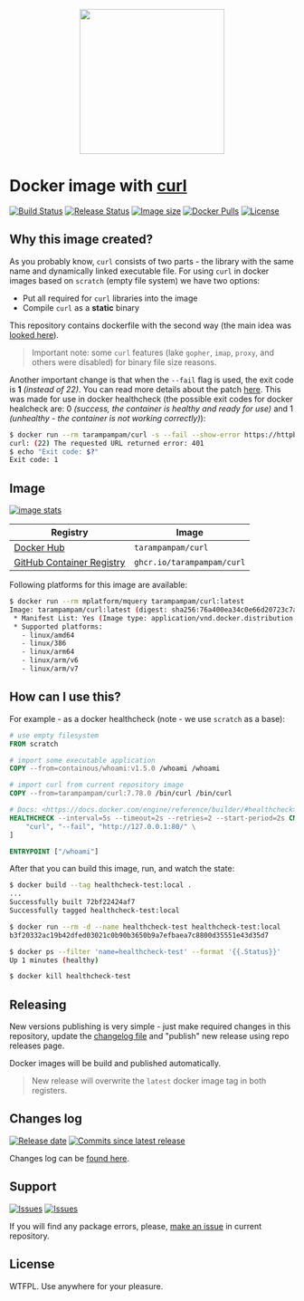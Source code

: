 <p align="center">
  <img src="https://curl.se/logo/curl-logo.svg" width="256" alt="" />
</p>

# Docker image with [curl][link_curl]

[![Build Status][badge_build_status]][link_build_status]
[![Release Status][badge_release_status]][link_build_status]
[![Image size][badge_size_latest]][link_docker_hub]
[![Docker Pulls][badge_docker_pulls]][link_docker_hub]
[![License][badge_license]][link_license]

## Why this image created?

As you probably know, `curl` consists of two parts - the library with the same name and dynamically linked executable file. For using `curl` in docker images based on `scratch` (empty file system) we have two options:

- Put all required for `curl` libraries into the image
- Compile `curl` as a **static** binary

This repository contains dockerfile with the second way (the main idea was [looked here](https://github.com/moparisthebest/static-curl)).

> Important note: some `curl` features (lake `gopher`, `imap`, `proxy`, and others were disabled) for binary file size reasons.

Another important change is that when the `--fail` flag is used, the exit code is **1** _(instead of 22)_. You can read more details about the patch [here](patches/fail-exit-code.patch). This was made for use in docker healthcheck (the possible exit codes for docker healcheck are: 0 _(success, the container is healthy and ready for use)_ and 1 _(unhealthy - the container is not working correctly)_):

```bash
$ docker run --rm tarampampam/curl -s --fail --show-error https://httpbin.org/status/401
curl: (22) The requested URL returned error: 401
$ echo "Exit code: $?"
Exit code: 1
```

## Image

[![image stats](https://dockeri.co/image/tarampampam/curl)][link_docker_tags]

Registry                                            | Image
--------------------------------------------------- | --------------------------
[Docker Hub][link_docker_tags]                      | `tarampampam/curl`
[GitHub Container Registry][link_github_containers] | `ghcr.io/tarampampam/curl`

Following platforms for this image are available:

```bash
$ docker run --rm mplatform/mquery tarampampam/curl:latest
Image: tarampampam/curl:latest (digest: sha256:76a400ea34c0e66d20723c7a50b7a665dbd7dcdcc8585d4cc98a6223d71d7d90)
 * Manifest List: Yes (Image type: application/vnd.docker.distribution.manifest.list.v2+json)
 * Supported platforms:
   - linux/amd64
   - linux/386
   - linux/arm64
   - linux/arm/v6
   - linux/arm/v7
```

## How can I use this?

For example - as a docker healthcheck (note - we use `scratch` as a base):

```Dockerfile
# use empty filesystem
FROM scratch

# import some executable application
COPY --from=containous/whoami:v1.5.0 /whoami /whoami

# import curl from current repository image
COPY --from=tarampampam/curl:7.78.0 /bin/curl /bin/curl

# Docs: <https://docs.docker.com/engine/reference/builder/#healthcheck>
HEALTHCHECK --interval=5s --timeout=2s --retries=2 --start-period=2s CMD [ \
    "curl", "--fail", "http://127.0.0.1:80/" \
]

ENTRYPOINT ["/whoami"]
```

After that you can build this image, run, and watch the state:

```bash
$ docker build --tag healthcheck-test:local .
...
Successfully built 72bf22424af7
Successfully tagged healthcheck-test:local

$ docker run --rm -d --name healthcheck-test healthcheck-test:local
b3f20332ac19b42dfed03021c0b90b3650b9a7efbaea7c8800d35551e43d35d7

$ docker ps --filter 'name=healthcheck-test' --format '{{.Status}}'
Up 1 minutes (healthy)

$ docker kill healthcheck-test
```

## Releasing

New versions publishing is very simple - just make required changes in this repository, update the [changelog file](CHANGELOG.md) and "publish" new release using repo releases page.

Docker images will be build and published automatically.

> New release will overwrite the `latest` docker image tag in both registers.

## Changes log

[![Release date][badge_release_date]][link_releases]
[![Commits since latest release][badge_commits_since_release]][link_commits]

Changes log can be [found here][link_changes_log].

## Support

[![Issues][badge_issues]][link_issues]
[![Issues][badge_pulls]][link_pulls]

If you will find any package errors, please, [make an issue][link_create_issue] in current repository.

## License

WTFPL. Use anywhere for your pleasure.

[badge_build_status]:https://img.shields.io/github/workflow/status/tarampampam/curl-docker/tests/master?logo=github&label=build
[badge_release_status]:https://img.shields.io/github/workflow/status/tarampampam/curl-docker/release?logo=github&label=release
[badge_release_date]:https://img.shields.io/github/release-date/tarampampam/curl-docker.svg?style=flat-square&maxAge=180
[badge_commits_since_release]:https://img.shields.io/github/commits-since/tarampampam/curl-docker/latest.svg?style=flat-square&maxAge=180
[badge_issues]:https://img.shields.io/github/issues/tarampampam/curl-docker.svg?style=flat-square&maxAge=180
[badge_pulls]:https://img.shields.io/github/issues-pr/tarampampam/curl-docker.svg?style=flat-square&maxAge=180
[badge_license]:https://img.shields.io/github/license/tarampampam/curl-docker.svg?longCache=true
[badge_size_latest]:https://img.shields.io/docker/image-size/tarampampam/curl/latest?maxAge=30
[badge_docker_pulls]:https://img.shields.io/docker/pulls/tarampampam/curl.svg
[link_releases]:https://github.com/tarampampam/curl-docker/releases
[link_commits]:https://github.com/tarampampam/curl-docker/commits
[link_changes_log]:https://github.com/tarampampam/curl-docker/blob/master/CHANGELOG.md
[link_issues]:https://github.com/tarampampam/curl-docker/issues
[link_pulls]:https://github.com/tarampampam/curl-docker/pulls
[link_build_status]:https://github.com/tarampampam/curl-docker/actions
[link_create_issue]:https://github.com/tarampampam/curl-docker/issues/new
[link_license]:https://github.com/tarampampam/curl-docker/blob/master/LICENSE
[link_docker_tags]:https://hub.docker.com/r/tarampampam/curl/tags
[link_docker_hub]:https://hub.docker.com/r/tarampampam/curl/
[link_github_containers]:https://github.com/tarampampam/curl-docker/pkgs/container/curl
[link_curl]:https://curl.se/
